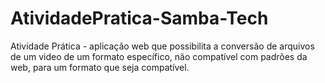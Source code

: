 # AtividadePratica-Samba-Tech
Atividade Prática - aplicação web que possibilita a conversão de arquivos de um video de um formato específico,
não compatível com padrões da web, para um formato que seja compatível.
